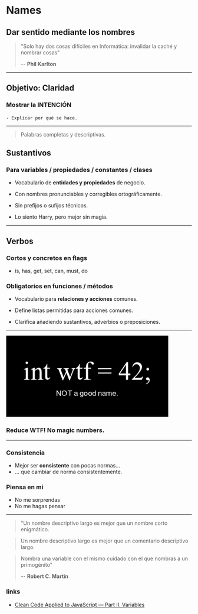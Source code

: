 # Names

## Dar sentido mediante los nombres

> "Solo hay dos cosas difíciles en Informática: invalidar la caché y nombrar cosas"
>
> -- **Phil Karlton**

---

## Objetivo: Claridad

### Mostrar la INTENCIÓN

    - Explicar por qué se hace.

---

> Palabras completas y descriptivas.

## Sustantivos

### Para variables / propiedades / constantes / clases

- Vocabulario de **entidades y propiedades** de negocio.

- Con nombres pronunciables y corregibles ortográficamente.

- Sin prefijos o sufijos técnicos.

- Lo siento Harry, pero mejor sin magia.

---

## Verbos

### Cortos y concretos en flags

- is, has, get, set, can, must, do

### Obligatorios en funciones / métodos

- Vocabulario para **relaciones y acciones** comunes.

- Define listas permitidas para acciones comunes.

- Clarifica añadiendo sustantivos, adverbios o preposiciones.

---

![wtf-naming](./assets/naming.png)

### Reduce WTF! **No magic numbers**.

---

### Consistencia

- Mejor ser **consistente** con pocas normas...
- ... que cambiar de norma consistentemente.

### Piensa en mi

- No me sorprendas
- No me hagas pensar

---

> "Un nombre descriptivo largo es mejor que un nombre corto enigmático.

> Un nombre descriptivo largo es mejor que un comentario descriptivo largo.

> Nombra una variable con el mismo cuidado con el que nombras a un primogénito"
>
> -- **Robert C. Martin**


### links

- [Clean Code Applied to JavaScript — Part II. Variables](https://dev.to/carlillo/clean-code-applied-to-javascript-part-ii-variables-pc)


